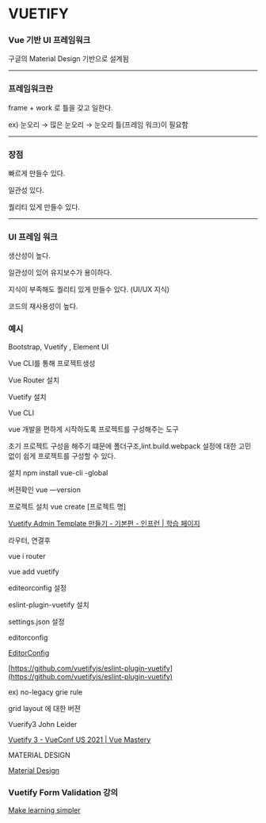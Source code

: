 # VUETIFY

### Vue 기반 UI 프레임워크

구글의 Material Design 기반으로 설계됨

---

### 프레임워크란

frame + work 로 틀을 갖고 일한다.

ex) 눈오리 → 많은 눈오리 → 눈오리 틀(프레임 워크)이 필요함

---

### 장점

빠르게 만들수 있다.

일관성 있다.

퀄리티 있게 만들수 있다.

---

### UI 프레임 워크

생산성이 높다.

일관성이 있어 유지보수가 용이하다.

지식이 부족해도 퀄리티 있게 만들수 있다. (UI/UX 지식)

코드의 재사용성이 높다.

### 예시

Bootstrap, Vuetify , Element UI

Vue CLI를 통해 프로젝트생성

Vue Router 설치

Vuetify 설치

 Vue CLI

vue 개발을 편하게 시작하도록 프로젝트를 구성해주는 도구

초기 프로젝트 구성을 해주기 떄문에 폴더구조,lint.build.webpack 설정에 대한 고민 없이 쉽게 프로젝트를 구성할 수 있다.

설치 npm install vue-cli -global

버젼확인 vue —version

프로젝트 설치 vue create [프로젝트 명]

[Vuetify Admin Template 만들기 - 기본편 - 인프런 | 학습 페이지](https://www.inflearn.com/course/%EB%B7%B0%ED%8B%B0%ED%8C%8C%EC%9D%B4-%EC%96%B4%EB%93%9C%EB%AF%BC-%ED%85%9C%ED%94%8C%EB%A6%BF-1/lecture/79476?tab=note)

라우터, 연결후

vue i router

vue add vuetify

editeorconfig 설정

eslint-plugin-vuetify 설치

settings.json 설정

editorconfig

[EditorConfig](https://editorconfig.org/)

[https://github.com/vuetifyjs/eslint-plugin-vuetify](https://github.com/vuetifyjs/eslint-plugin-vuetify)

ex) no-legacy grie rule 

grid layout 에 대한 버젼 

Vuerify3 John Leider

[Vuetify 3 - VueConf US 2021 | Vue Mastery](https://www.vuemastery.com/conferences/vueconf-us-2021/vuetify-3)

MATERIAL DESIGN

[Material Design](https://material.io/)

### Vuetify Form Validation 강의

[Make learning simpler](https://www.subscribepage.com/x5p4v3_copy3/?utm_source=vuetifyads&utm_medium=promoted-ad)